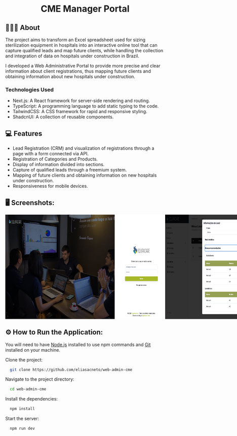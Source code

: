 <h1 align="center">
  CME Manager Portal
</h1>

## 👨🏻‍💻 About

The project aims to transform an Excel spreadsheet used for sizing sterilization equipment in hospitals into an interactive online tool that can capture qualified leads and map future clients, while handling the collection and integration of data on hospitals under construction in Brazil.

I developed a Web Administrative Portal to provide more precise and clear information about client registrations, thus mapping future clients and obtaining information about new hospitals under construction.

### Technologies Used

- Next.js: A React framework for server-side rendering and routing.
- TypeScript: A programming language to add static typing to the code.
- TailwindCSS: A CSS framework for rapid and responsive styling.
- ShadcnUI: A collection of reusable components.

## 💻 Features

- Lead Registration (CRM) and visualization of registrations through a page with a form connected via API.
- Registration of Categories and Products.
- Display of information divided into sections.
- Capture of qualified leads through a freemium system.
- Mapping of future clients and obtaining information on new hospitals under construction.
- Responsiveness for mobile devices.

## 🖥️ Screenshots:

<div align="center" style="display: flex; gap:1px">
  <img alt="" src="./public/assets/images/screenshots/login.png" width="100%">
  <img alt="" src="./public/assets/images/screenshots/details.png" width="100%"><br/>
  <img alt="" src="./public/assets/images/screenshots/categories.png" width="100%">
  <img alt="" src="./public/assets/images/screenshots/products.png" width="100%"><br/>
  <img alt="" src="./public/assets/images/screenshots/mobile-login.png" width="30%">
  <img alt="" src="./public/assets/images/screenshots/mobile-menu.png" width="30%">
</div>

## ⚙️ How to Run the Application:

You will need to have [Node.js](https://nodejs.org/en) installed to use npm commands and [Git](https://git-scm.com/) installed on your machine.

Clone the project:

```bash
  git clone https://github.com/eliasacneto/web-admin-cme
```

Navigate to the project directory:

```bash
  cd web-admin-cme
```

Install the dependencies:

```bash
  npm install
```

Start the server:

```bash
  npm run dev
```
